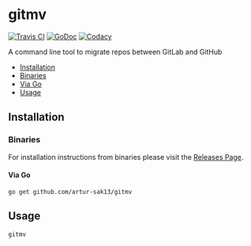 # gitmv

[![Travis CI](https://img.shields.io/travis/artur-sak13/gitmv.svg?style=for-the-badge)](https://travis-ci.org/artur-sak13/gitmv)
[![GoDoc](https://img.shields.io/badge/godoc-reference-5272B4.svg?style=for-the-badge)](https://godoc.org/github.com/artur-sak13/gitmv)
[![Codacy](https://img.shields.io/codacy/grade/0aea23ce159f436c867d136635e2beff.svg?style=for-the-badge)](https://app.codacy.com/app/artur-sak13/gitmv)

A command line tool to migrate repos between GitLab and GitHub

*   [Installation](README.md#installation)
*   [Binaries](README.md#binaries)
*   [Via Go](README.md#via-go)
*   [Usage](README.md#usage)

## Installation

### Binaries

For installation instructions from binaries please visit the [Releases Page](https://github.com/projects/gitmv/releases).

#### Via Go

```console
go get github.com/artur-sak13/gitmv
```

## Usage

```console
gitmv
```
